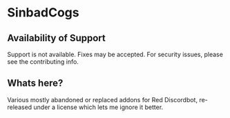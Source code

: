 # SinbadCogs

## Availability of Support

Support is not available. Fixes may be accepted. For security issues, please see the contributing info.

## Whats here?

Various mostly abandoned or replaced addons for Red Discordbot, re-released under a license which lets me ignore it better.